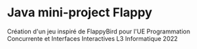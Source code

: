 # Java mini-project Flappy
Création d'un jeu inspiré de FlappyBird pour l'UE Programmation Concurrente et Interfaces Interactives 
L3 Informatique 2022
